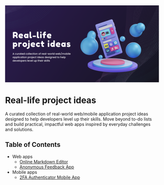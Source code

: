 <p align="center">
  <img src="./banner.png" alt="Project Ideas Banner">
</p>

# Real-life project ideas
A curated collection of real-world web/mobile application project ideas designed to help developers level up their skills. Move beyond to-do lists and build practical, impactful web apps inspired by everyday challenges and solutions.

## Table of Contents
- Web apps
    - [Online Markdown Editor](web/online-markdown-editor.md)
    - [Anonymous Feedback App](web/anonymous-feedback-app.md)
- Mobile apps
    - [2FA Authenticator Mobile App](mobile/2fa-authenticator-app.md)